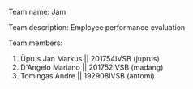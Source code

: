Team name: Jam

Team description: Employee performance evaluation

Team members:

1. Üprus Jan Markus || 201754IVSB (juprus)
2. D'Angelo Mariano || 201752IVSB (madang)
3. Tomingas Andre || 192908IVSB (antomi)
